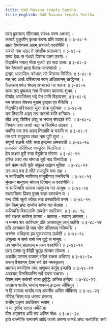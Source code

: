 ```yaml
---
title: 048 Ravana tempts Seetha
title_english: 048 Ravana tempts Seetha

---
```

एवम् ब्रुवत्याम् सीतायाम् संरब्धः परुष अक्षरम् ।  
ललाटे भ्रुकुटीम् कृत्वा रावणः प्रति उवाच ह ॥ ३-४८-१  
भ्राता वैश्रवणस्य अहम् सापत्नो वरवर्णिनि ।  
रावणो नाम भद्रम् ते दशग्रीवः प्रतापवान् ॥ ३-४८-२  
यस्य देवाः स गंधर्वाः पिशाच पतग उरगाः ।  
विद्रवन्ति भयात् भीता मृत्योः इव सदा प्रजाः ॥ ३-४८-३  
येन वैश्रवणो भ्राता वैमात्रः कारणांतरे ।  
द्वन्द्वम् आसादितः क्रोधात् रणे विक्रम्य निर्जितः ॥ ३-४८-४  
मत् भय आर्तः परित्यज्य स्वम् अधिष्ठानम् ऋद्धिमत् ।  
कैलासम् पर्वत श्रेष्ठम् अध्यास्ते नर वाहनः ॥ ३-४८-५  
यस्य तत् पुष्पकम् नाम विमानम् कामगम् शुभम् ।  
वीर्याद् आवर्जितम् भद्रे येन यामि विहायसम् ॥ ३-४८-६  
मम संजात रोषस्य मुखम् दृष्ट्वा एव मैथिलि ।  
विद्रवन्ति परित्रस्ताः सुराः शक्र पुरोगमाः ॥ ३-४८-७  
यत्र तिष्ठामि अहम् तत्र मारुतो वाति शन्कितः ।  
तीव्र अंशुः शिशिर अंशुः च भयात् संपद्यते रविः ॥ ३-४८-८  
निष्कंप पत्राः तरवो नद्यः च स्तिमित उदकाः ।  
भवन्ति यत्र तत्र अहम् तिष्ठामि च चरामि च ॥ ३-४८-९  
मम पारे समुद्रस्य लंका नाम पुरी शुभा ।  
संपूर्णा राक्षसैः घोरैः यथा इन्द्रस्य अमरावती ॥ ३-४८-१०  
प्राकारेण परिक्षिप्ता पाण्डुरेण विराजिता ।  
हेम कक्ष्या पुरी रम्या वैदूर्यमय तोरणा ॥ ३-४८-११  
हस्ति अश्व रथ संभाधा तूर्य नाद विनादिता ।  
सर्व काम फलैः वृक्षैः संकुल उद्यान भूषिता ॥ ३-४८-१२  
तत्र त्वम् वस हे सीते राजपुत्रि मया सह ।  
न स्मरिष्यसि नारीणाम् मानुषीणाम् मनस्विनि ॥ ३-४८-१३  
भुंजाना मानुषान् भोगान् दिव्यान् च वरवर्णिनि ।  
न स्मरिष्यसि रामस्य मानुषस्य गत आयुषः ॥ ३-४८-१४  
स्थापयित्वा प्रियम् पुत्रम् राज्ञा दशरथेन यः ।  
मन्द वीर्यः सुतो ज्येष्ठः ततः प्रस्थापितो वनम् ॥ ३-४८-१५  
तेन किम् भ्रष्ट राज्येन रामेण गत चेतसा ।  
करिष्यसि विशालाक्षि तापसेन तपस्विना ॥ ३-४८-१६  
सर्व राक्षस भर्तारम् कामय - कामात् - स्वयम् आगतम् ।  
न मन्मथ शर आविष्टम् प्रति आख्यातुम् त्वम् अर्हसि ॥ ३-४८-१७  
प्रति आख्याय हि माम् भीरु परितापम् गमिष्यसि ।  
चरणेन अभिहत्य इव पुरूरवसम् ऊर्वशी ॥ ३-४८-१८  
अंगुल्या न समो रामो मम युद्धे स मानुषः ।  
तव भाग्येन् संप्राप्तम् भजस्व वरवर्णिनि ॥ ३-४८-१९  
एवम् उक्ता तु वैदेही क्रुद्धा संरक्त लोचना ।  
अब्रवीत् परुषम् वाक्यम् रहिते राक्षस अधिपम् ॥ ३-४८-२०  
कथम् वैश्रवणम् देवम् सर्व देव नमस्कृतम् ।  
भ्रातरम् व्यपदिश्य त्वम् अशुभम् कर्तुम् इच्छसि ॥ ३-४८-२१  
अवश्यम् विनशिष्यन्ति सर्वे रावण राक्षसाः ।  
येषाम् त्वम् कर्कशो राजा दुर्बुद्धिः अजित इन्द्रियः ॥ ३-४८-२२  
अपहृत्य शचीम् भार्याम् शक्यम् इन्द्रस्य जीवितुम् ।  
न हि रामस्य भार्याम् माम् अपनीय अस्ति जीवितम् ॥ ३-४८-२३  
जीवेत् चिरम् वज्र धरस्य हस्तात्  
शचीम् प्रधृष्य अप्रतिरूप रूपाम् ।  
न मा दृशीम् राक्षस धर्षयित्वा  
पीत अमृतस्य अपि तव अस्ति मोक्षः ॥ ३-४८-२४  
इति वाल्मीकि रामायणे आदि काव्ये अरण्य काण्डे अष्ट चत्वारिंशः सर्गः